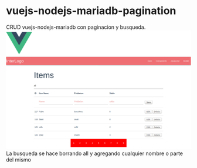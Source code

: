 # vuejs-nodejs-mariadb-pagination
CRUD  vuejs-nodejs-mariadb con paginacion y busqueda.
![Alt text](vuejs-nodejs.png)
La busqueda se hace borrando all y agregando cualquier nombre o parte del mismo 
